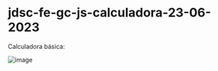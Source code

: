 # jdsc-fe-gc-js-calculadora-23-06-2023

Calculadora básica: 

![image](https://github.com/JesusDavid2002/jdsc-fe-gc-js-calculadora-23-06-2023/assets/82532848/fe2d861c-4cba-4fe9-a1fd-87d0429aa47a)
